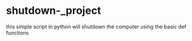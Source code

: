 # shutdown-_project

this simple script in python will shutdown the computer using the basic def functions
